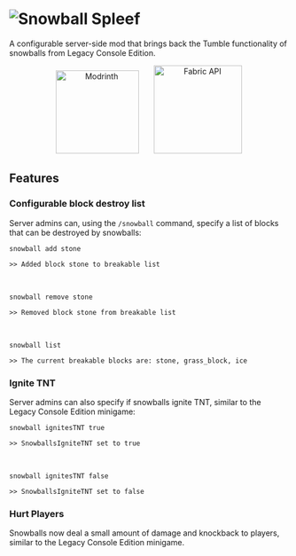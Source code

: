 # ![Snowball Spleef](https://cdn.modrinth.com/data/cached_images/bd4ae5602fffc28590dbca7771ebf5a5f345abe5.png)
A configurable server-side mod that brings back the Tumble functionality of snowballs from Legacy Console Edition.

<div align="center">
  <a href="https://modrinth.com/mod/snowball-spleef"><img src="https://cdn.modrinth.com/data/cached_images/8e05af937c2e2d97c155c0d9c8201edcc1fd1bf2.png" width="150" alt="Modrinth" /></a>
  &nbsp;  &nbsp;  &nbsp;
  <a href="https://modrinth.com/mod/fabric-api"><img src="https://cdn.modrinth.com/data/cached_images/4efd8ed27cfea30edc011e5e504187f23312f593.png" width="159" alt="Fabric API"/></a>
</div>


## Features

### Configurable block destroy list

Server admins can, using the `/snowball` command, specify a list of blocks that can be destroyed by snowballs:
```mcfunction
snowball add stone
```
```
>> Added block stone to breakable list
```
<br />

```mcfunction
snowball remove stone
```
```
>> Removed block stone from breakable list
```
<br />

```mcfunction
snowball list
```
```
>> The current breakable blocks are: stone, grass_block, ice
```

### Ignite TNT

Server admins can also specify if snowballs ignite TNT, similar to the Legacy Console Edition minigame:

```mcfunction
snowball ignitesTNT true
```
```
>> SnowballsIgniteTNT set to true
```
<br />

```mcfunction
snowball ignitesTNT false
```
```
>> SnowballsIgniteTNT set to false
```

### Hurt Players

Snowballs now deal a small amount of damage and knockback to players, similar to the Legacy Console Edition minigame.
